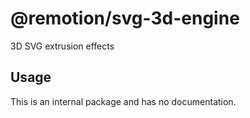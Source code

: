 # @remotion/svg-3d-engine
 
3D SVG extrusion effects
 
## Usage
 
This is an internal package and has no documentation.
